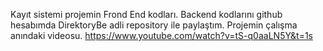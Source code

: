 Kayıt sistemi projemin Frond End kodları. Backend kodlarını github hesabımda DirektoryBe adli repository ile paylaştım.
Projemin çalışma anındaki videosu. https://www.youtube.com/watch?v=tS-q0aaLN5Y&t=1s

